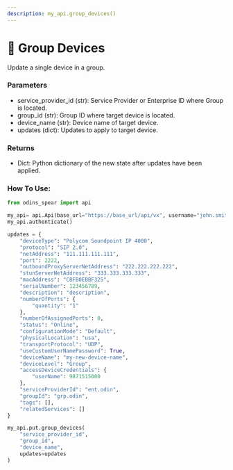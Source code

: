 ```yaml
---
description: my_api.group_devices()
---
```


# 📱 Group Devices

Update a single device in a group.

### Parameters&#x20;

* service\_provider\_id (str): Service Provider or Enterprise ID where Group is located.&#x20;
* group\_id (str): Group ID where target device is located.&#x20;
* device\_name (str): Device name of target device.&#x20;
* updates (dict): Updates to apply to target device.

### Returns

* Dict: Python dictionary of the new state after updates have been applied.

### How To Use:

```python
from odins_spear import api

my_api= api.Api(base_url="https://base_url/api/vx", username="john.smith", password="ODIN_INSTANCE_1")
my_api.authenticate()

updates = {
    "deviceType": "Polycom Soundpoint IP 4000",
    "protocol": "SIP 2.0",
    "netAddress": "111.111.111.111",
    "port": 2222,
    "outboundProxyServerNetAddress": "222.222.222.222",
    "stunServerNetAddress": "333.333.333.333",
    "macAddress": "CBFB0EBBF325",
    "serialNumber": 123456789,
    "description": "description",
    "numberOfPorts": {
        "quantity": "1"
    },
    "numberOfAssignedPorts": 0,
    "status": "Online",
    "configurationMode": "Default",
    "physicalLocation": "usa",
    "transportProtocol": "UDP",
    "useCustomUserNamePassword": True,
    "deviceName": "my-new-device-name",
    "deviceLevel": "Group",
    "accessDeviceCredentials": {
        "userName": 9871515000
    },
    "serviceProviderId": "ent.odin",
    "groupId": "grp.odin",
    "tags": [],
    "relatedServices": []
}

my_api.put.group_devices(
    "service_provider_id",
    "group_id",
    "device_name",
    updates=updates
)
```
